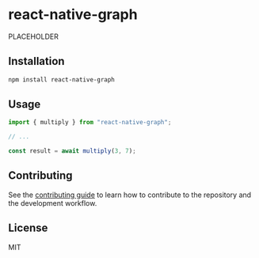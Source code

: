 # react-native-graph

PLACEHOLDER

## Installation

```sh
npm install react-native-graph
```

## Usage

```js
import { multiply } from "react-native-graph";

// ...

const result = await multiply(3, 7);
```

## Contributing

See the [contributing guide](CONTRIBUTING.md) to learn how to contribute to the repository and the development workflow.

## License

MIT
